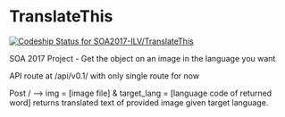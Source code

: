 # TranslateThis

[ ![Codeship Status for SOA2017-ILV/TranslateThis](https://app.codeship.com/projects/98624d90-9c6d-0135-6d81-1a351be8063b/status?branch=master)](https://app.codeship.com/projects/252945)

SOA 2017 Project - Get the object on an image in the language you want

API route at /api/v0.1/ with only single route for now

Post / --> img = [image file] & target_lang = [language code of returned word]
          returns translated text of provided image given target language.
